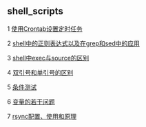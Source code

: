 ## shell_scripts

1 [使用Crontab设置定时任务](https://github.com/luofengmacheng/shell_scripts/blob/master/crontab.md)

2 [shell中的正则表达式以及在grep和sed中的应用](https://github.com/luofengmacheng/shell_scripts/blob/master/regx.md)

3 [shell中exec与source的区别](https://github.com/luofengmacheng/shell_scripts/blob/master/execute.md)

4 [双引号和单引号的区别](https://github.com/luofengmacheng/shell_scripts/blob/master/quotation.md)

5 [条件测试](https://github.com/luofengmacheng/shell_scripts/blob/master/test_condition.md)

6 [变量的若干问题](https://github.com/luofengmacheng/shell_scripts/blob/master/variable_questions.md)

7 [rsync配置、使用和原理](https://github.com/luofengmacheng/shell_scripts/blob/master/rsync.md)
